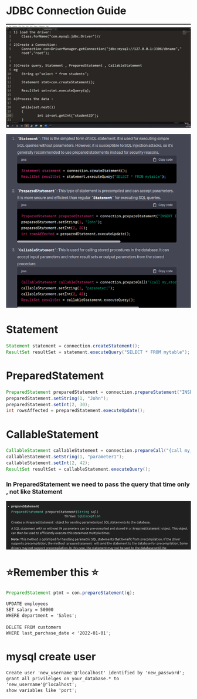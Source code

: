 # JDBC Connection Guide
![Alt text](./images/image.png)


![Alt text](./images/image-1.png)  

# Statement
```java
Statement statement = connection.createStatement();
ResultSet resultSet = statement.executeQuery("SELECT * FROM mytable");

```


# PreparedStatement
```java
PreparedStatement preparedStatement = connection.prepareStatement("INSERT INTO mytable (name, age) VALUES (?, ?)");
preparedStatement.setString(1, "John");
preparedStatement.setInt(2, 30);
int rowsAffected = preparedStatement.executeUpdate();
```

# CallableStatement

```java
CallableStatement callableStatement = connection.prepareCall("{call my_stored_procedure(?, ?)}");
callableStatement.setString(1, "parameter1");
callableStatement.setInt(2, 42);
ResultSet resultSet = callableStatement.executeQuery();

```

### In PreparedStatement we need to pass the query that time only , not like Statement 
![Alt text](./images/image-2.png)

# :star:Remember this :star:
 ```java 
 PreparedStatement ptmt = con.prepareStatement(q);
 ```

```mysql
UPDATE employees
SET salary = 50000
WHERE department = 'Sales';

DELETE FROM customers
WHERE last_purchase_date < '2022-01-01';

```

# mysql create user
``` mysql
Create user 'new_username'@'localhost' identified by 'new_password';
grant all privilelges on your_database.* to 'new_username'@'localhost';
show variables like 'port';
```
